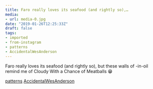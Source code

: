 ```yaml
---
title: Faro really loves its seafood (and rightly so),…
media:
- url: media-0.jpg
date: "2019-01-26T12:25:33Z"
draft: false
tags:
- imported
- from-instagram
- patterns
- AccidentalWesAnderson
---
```

Faro really loves its seafood \(and rightly so\), but these walls of <seafood>-in-oil remind me of Cloudy With a Chance of Meatballs 😁



[patterns](/tags/patterns) [AccidentalWesAnderson](/tags/accidentalwesanderson)

